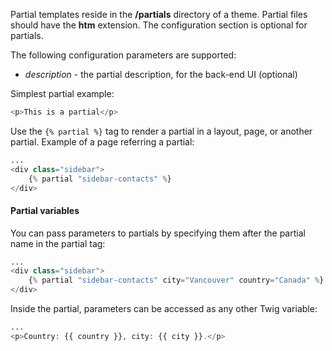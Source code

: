 Partial templates reside in the **/partials** directory of a theme. Partial files should have the **htm** extension. The configuration section is optional for partials.

The following configuration parameters are supported:

- *description* - the partial description, for the back-end UI (optional)

Simplest partial example:

```php
<p>This is a partial</p>
```

Use the `{% partial %}` tag to render a partial in a layout, page, or another partial. Example of a page referring a partial: 

```php
...
<div class="sidebar">
    {% partial "sidebar-contacts" %}
</div>
```

#### Partial variables

You can pass parameters to partials by specifying them after the partial name in the partial tag:

```php
...
<div class="sidebar">
    {% partial "sidebar-contacts" city="Vancouver" country="Canada" %}
</div>
```

Inside the partial, parameters can be accessed as any other Twig variable:

```php
...
<p>Country: {{ country }}, city: {{ city }}.</p>
```
